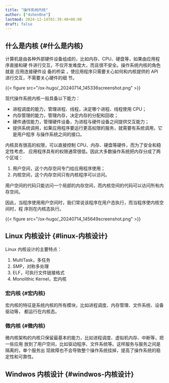 ```yaml
---
title: "操作系统内核"
author: ["4shen0ne"]
lastmod: 2024-12-14T01:39:40+08:00
draft: false
---
```


## 什么是内核 {#什么是内核}

计算机是由各种外部硬件设备组成的，比如内存、CPU、硬盘等，如果由应用程序直接和硬
件进行交互，不仅开发难度大，而且很不安全。操作系统内核的角色就是 <span class="underline">应用连接硬件设
备的桥梁</span> ，使应用程序只需要关心如何和内核提供的 API 进行交互，不需要关心硬件的细
节。

{{< figure src="/ox-hugo/_20240714_145336screenshot.png" >}}

现代操作系统内核一般具备以下能力：

-   进程调度的能力，管理进程、线程，决定哪个进程、线程使用 CPU；
-   内存管理的能力，管理内存，决定内存的分配和回收；
-   硬件通信能力，管理硬件设备，为进程与硬件设备之间提供交互能力；
-   提供系统调用，如果应用程序要运行更高权限的服务，就需要有系统调用，它是用户程序
    与操作系统之间的接口。

内核具有很高的权限，可以直接控制 CPU、内存、硬盘等硬件，而为了安全和稳定性考虑，
应用程序具有的权限通常很低。因此大多数操作系统把内存分成了两个区域：

1.  用户空间，这个内存空间专门给应用程序使用；
2.  内核空间，这个内存空间只有内核程序可以访问。

用户空间的代码只能访问一个局部的内存空间，而内核空间的代码可以访问所有内存空间。

因此，当程序使用用户空间时，我们常说该程序在用户态执行，而当程序使内核空间时，程
序则在内核态执行。

{{< figure src="/ox-hugo/_20240714_145649screenshot.png" >}}


## Linux 内核设计 {#linux-内核设计}

Linux 内核设计的主要特点：

1.  MultiTask，多任务
2.  SMP，对称多处理
3.  ELF，可执行文件链接格式
4.  Monolithic Kernel，宏内核


### 宏内核 {#宏内核}

宏内核的特征是系统内核的所有模块，比如进程调度、内存管理、文件系统、设备驱动等，
都运行在内核态。


### 微内核 {#微内核}

微内核架构的内核只保留最基本的能力，比如进程调度、虚拟机内存、中断等，把一些应用
放到了用户空间，比如驱动程序、文件系统等。这样服务与服务之间是隔离的，单个服务出
现故障也不会导致整个操作系统挂掉，提高了操作系统的稳定性和可靠性。


## Windwos 内核设计 {#windwos-内核设计}
